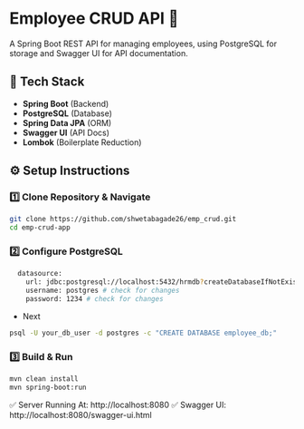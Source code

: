 # Employee CRUD API 🚀

A Spring Boot REST API for managing employees, using PostgreSQL for storage and Swagger UI for API documentation.

## 📌 Tech Stack
- **Spring Boot** (Backend)
- **PostgreSQL** (Database)
- **Spring Data JPA** (ORM)
- **Swagger UI** (API Docs)
- **Lombok** (Boilerplate Reduction)

## ⚙️ Setup Instructions

### 1️⃣ Clone Repository & Navigate
```sh
git clone https://github.com/shwetabagade26/emp_crud.git
cd emp-crud-app
```
### 2️⃣ Configure PostgreSQL
```sh
  datasource:
    url: jdbc:postgresql://localhost:5432/hrmdb?createDatabaseIfNotExist=true&autoReconnect=true&showSSL=false
    username: postgres # check for changes
    password: 1234 # check for changes
```
- Next
```sh
psql -U your_db_user -d postgres -c "CREATE DATABASE employee_db;"
```
### 3️⃣ Build & Run
```sh
mvn clean install
mvn spring-boot:run
```

✅ Server Running At: http://localhost:8080
✅ Swagger UI: http://localhost:8080/swagger-ui.html

